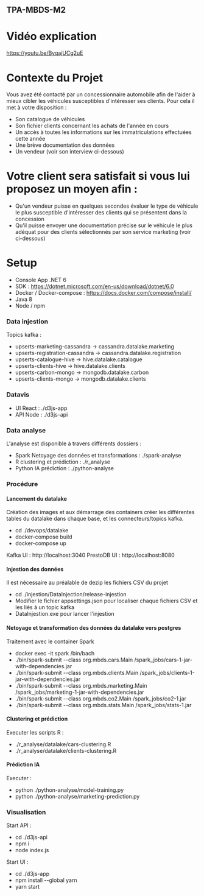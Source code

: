 ## TPA-MBDS-M2

# Vidéo explication
https://youtu.be/ByqajUCg2uE


# Contexte du Projet
Vous avez été contacté par un concessionnaire automobile afin de l'aider à mieux cibler les véhicules
susceptibles d'intéresser ses clients. Pour cela il met à votre disposition :
- Son catalogue de véhicules
- Son fichier clients concernant les achats de l'année en cours
- Un accès à toutes les informations sur les immatriculations effectuées cette année
- Une brève documentation des données
- Un vendeur (voir son interview ci-dessous)
# Votre client sera satisfait si vous lui proposez un moyen afin :
- Qu'un vendeur puisse en quelques secondes évaluer le type de véhicule le plus susceptible d'intéresser des clients qui se présentent dans la concession
- Qu'il puisse envoyer une documentation précise sur le véhicule le plus adéquat pour des clients sélectionnés par son service marketing (voir ci-dessous) 

# Setup

- Console App .NET 6
- SDK : https://dotnet.microsoft.com/en-us/download/dotnet/6.0
- Docker / Docker-compose : https://docs.docker.com/compose/install/
- Java 8
- Node / npm

### Data injestion

Topics kafka :

- upserts-marketing-cassandra -> cassandra.datalake.marketing
- upserts-registration-cassandra -> cassandra.datalake.registration
- upserts-catalogue-hive -> hive.datalake.catalogue
- upserts-clients-hive -> hive.datalake.clients
- upserts-carbon-mongo -> mongodb.datalake.carbon
- upserts-clients-mongo -> mongodb.datalake.clients

### Datavis

- UI React : ./d3js-app
- API Node : ./d3js-api

### Data analyse 

L'analyse est disponible à travers différents dossiers :

- Spark Netoyage des données et transformations : ./spark-analyse
- R clustering et prédiction : ./r_analyse
- Python IA prédiction : ./python-analyse

### Procédure

#### Lancement du datalake 

Création des images et aux démarrage des containers créer les différentes tables du datalake dans chaque base, et les connecteurs/topics kafka.

- cd ./devops/datalake
- docker-compose build
- docker-compose up

Kafka UI : http://localhost:3040
PrestoDB UI : http://localhost:8080

#### Injestion des données 

Il est nécessaire au préalable de dezip les fichiers CSV du projet 

- cd ./injestion/DataInjection/release-injestion
- Modifier le fichier appsettings.json pour localiser chaque fichiers CSV et les liés à un topic kafka
- DataInjestion.exe pour lancer l'injestion 

#### Netoyage et transformation des données du datalake vers postgres

Traitement avec le container Spark

- docker exec -it spark /bin/bach
- ./bin/spark-submit --class org.mbds.cars.Main /spark_jobs/cars-1-jar-with-dependencies.jar
- ./bin/spark-submit --class org.mbds.clients.Main /spark_jobs/clients-1-jar-with-dependencies.jar
- ./bin/spark-submit --class org.mbds.marketing.Main /spark_jobs/marketing-1-jar-with-dependencies.jar
- ./bin/spark-submit --class org.mbds.co2.Main /spark_jobs/co2-1.jar
- ./bin/spark-submit --class org.mbds.stats.Main /spark_jobs/stats-1.jar

#### Clustering et prédiction 

Executer les scripts R : 

- ./r_analyse/datalake/cars-clustering.R
- ./r_analyse/datalake/clients-clustering.R

#### Prédiction IA

Executer :

- python ./python-analyse/model-training.py
- python ./python-analyse/marketing-prediction.py

### Visualisation 

Start API :

- cd ./d3js-api
- npm i
- node index.js

Start UI :

- cd ./d3js-app
- npm install --global yarn
- yarn start

